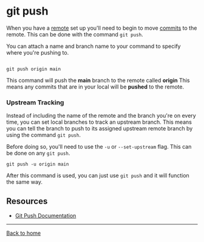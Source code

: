 # git push

When you have a [remote](./Remote.md) set up you'll need to begin to move [commits](/Commit.md) to the remote.
This can be done with the command `git push`.

You can attach a name and branch name to your command to specify where you're pushing to.

```

git push origin main
```

This command will push the **main** branch to the remote called **origin** 
This means any commits that are in your local will be **pushed** to the remote.

### Upstream Tracking

Instead of including the name of the remote and the branch you're on every time, you can set local branches to track an upstream branch.
This means you can tell the branch to push to its assigned upstream remote branch by using the command `git push`.

Before doing so, you'll need to use the `-u` or `--set-upstream` flag. This can be done on any `git push`.

```
git push -u origin main
```

After this command is used, you can just use `git push` and it will function the same way.

## Resources 

- [Git Push Documentation](https://git-scm.com/docs/git-push)

---

[Back to home](../Readme.md)